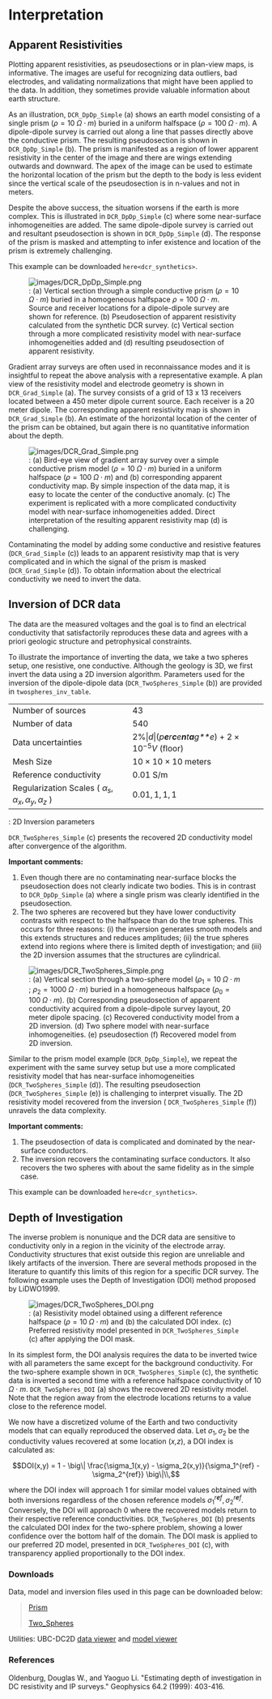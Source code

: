 # Interpretation

## Apparent Resistivities

Plotting apparent resistivities, as pseudosections or in plan-view maps,
is informative. The images are useful for recognizing data
<span class="title-ref">outliers</span>, bad electrodes, and validating
normalizations that might have been applied to the data. In addition,
they sometimes provide valuable information about earth structure.

As an illustration, `DCR_DpDp_Simple` (a) shows an earth model
consisting of a single prism (*ρ* = 10 *Ω* ⋅ *m*) buried in a uniform
halfspace (*ρ* = 100 *Ω* ⋅ *m*). A dipole-dipole survey is carried out
along a line that passes directly above the conductive prism. The
resulting pseudosection is shown in `DCR_DpDp_Simple` (b). The prism is
manifested as a region of lower apparent resistivity in the center of
the image and there are <span class="title-ref">wings</span> extending
outwards and downward. The apex of the image can be used to estimate the
horizontal location of the prism but the depth to the body is less
evident since the vertical scale of the pseudosection is in
<span class="title-ref">n-values</span> and not in meters.

Despite the above success, the situation worsens if the earth is more
complex. This is illustrated in `DCR_DpDp_Simple` (c) where some
near-surface inhomogeneities are added. The same dipole-dipole survey is
carried out and resultant pseudosection is shown in `DCR_DpDp_Simple`
(d). The response of the prism is masked and attempting to infer
existence and location of the prism is extremely challenging.

This example can be downloaded `here<dcr_synthetics>`.

<figure class="align-center">
<img src="images/DCR_DpDp_Simple.png" id="DCR_DpDp_Simple"
alt="images/DCR_DpDp_Simple.png" />
<figcaption>: (a) Vertical section through a simple conductive prism
(<span
class="math inline"><em>ρ</em> = 10 <em>Ω</em> ⋅ <em>m</em></span>)
buried in a homogeneous halfspace <span
class="math inline"><em>ρ</em> = 100 <em>Ω</em> ⋅ <em>m</em></span>.
Source and receiver locations for a dipole-dipole survey are shown for
reference. (b) Pseudosection of apparent resistivity calculated from the
synthetic DCR survey. (c) Vertical section through a more complicated
resistivity model with near-surface inhomogeneities added and (d)
resulting pseudosection of apparent resistivity.</figcaption>
</figure>

Gradient array surveys are often used in reconnaissance modes and it is
insightful to repeat the above analysis with a representative example. A
plan view of the resistivity model and electrode geometry is shown in
`DCR_Grad_Simple` (a). The survey consists of a grid of 13 x 13
receivers located between a 450 meter dipole current source. Each
receiver is a 20 meter dipole. The corresponding apparent resistivity
map is shown in `DCR_Grad_Simple` (b). An estimate of the horizontal
location of the center of the prism can be obtained, but again there is
no quantitative information about the depth.

<figure class="align-center">
<img src="images/DCR_Grad_Simple.png" id="DCR_Grad_Simple"
alt="images/DCR_Grad_Simple.png" />
<figcaption>: (a) Bird-eye view of gradient array survey over a simple
conductive prism model (<span
class="math inline"><em>ρ</em> = 10 <em>Ω</em> ⋅ <em>m</em></span>)
buried in a uniform halfspace (<span
class="math inline"><em>ρ</em> = 100 <em>Ω</em> ⋅ <em>m</em></span>) and
(b) corresponding apparent conductivity map. By simple inspection of the
data map, it is easy to locate the center of the conductive anomaly. (c)
The experiment is replicated with a more complicated conductivity model
with near-surface inhomogeneities added. Direct interpretation of the
resulting apparent resistivity map (d) is challenging.</figcaption>
</figure>

Contaminating the model by adding some conductive and resistive features
(`DCR_Grad_Simple` (c)) leads to an apparent resistivity map that is
very complicated and in which the signal of the prism is masked
(`DCR_Grad_Simple` (d)). To obtain information about the electrical
conductivity we need to invert the data.

## Inversion of DCR data

The data are the measured voltages and the goal is to find an electrical
conductivity that satisfactorily reproduces these data and agrees with a
priori geologic structure and petrophysical constraints.

To illustrate the importance of inverting the data, we take a two
spheres setup, one resistive, one conductive. Although the geology is
3D, we first invert the data using a 2D inversion algorithm. Parameters
used for the inversion of the dipole-dipole data
(`DCR_TwoSpheres_Simple` (b)) are provided in `twospheres_inv_table`.

|  |  |
|------------------------------------|------------------------------------|
| Number of sources | 43 |
| Number of data | 540 |
| Data uncertainties | 2%\|*d*\|(*p**e**r**c**e**n**t**a**g**e*) + 2 × 10<sup>−5</sup>*V* (floor) |
| Mesh Size | 10 × 10 × 10 meters |
| Reference conductivity | 0.01 S/m |
| Regularization Scales ( *α*<sub>*s*</sub>, *α*<sub>*x*</sub>, *α*<sub>*y*</sub>, *α*<sub>*z*</sub> ) | 0.01, 1, 1, 1 |

: 2D Inversion parameters

`DCR_TwoSpheres_Simple` (c) presents the recovered 2D conductivity model
after convergence of the algorithm.

**Important comments:**

1.  Even though there are no contaminating near-surface blocks the
    pseudosection does not clearly indicate two bodies. This is in
    contrast to `DCR_DpDp_Simple` (a) where a single prism was clearly
    identified in the pseudosection.
2.  The two spheres are recovered but they have lower conductivity
    contrasts with respect to the halfspace than do the true spheres.
    This occurs for three reasons: (i) the inversion generates smooth
    models and this extends structures and reduces amplitudes; (ii) the
    true spheres extend into regions where there is limited depth of
    investigation; and (iii) the 2D inversion assumes that the
    structures are cylindrical.

<figure class="align-center">
<img src="images/DCR_TwoSpheres_Simple.png" id="DCR_TwoSpheres_Simple"
alt="images/DCR_TwoSpheres_Simple.png" />
<figcaption>: (a) Vertical section through a two-sphere model (<span
class="math inline"><em>ρ</em><sub>1</sub> = 10 <em>Ω</em> ⋅ <em>m</em></span>
; <span
class="math inline"><em>ρ</em><sub>2</sub> = 1000 <em>Ω</em> ⋅ <em>m</em></span>)
buried in a homogeneous halfspace (<span
class="math inline"><em>ρ</em><sub>0</sub> = 100 <em>Ω</em> ⋅ <em>m</em></span>).
(b) Corresponding pseudosection of apparent conductivity acquired from a
dipole-dipole survey layout, 20 meter dipole spacing. (c) Recovered
conductivity model from a 2D inversion. (d) Two sphere model with
near-surface inhomogeneities. (e) pseudosection (f) Recovered model from
2D inversion.</figcaption>
</figure>

Similar to the prism model example (`DCR_DpDp_Simple`), we repeat the
experiment with the same survey setup but use a more complicated
resistivity model that has near-surface inhomogeneities
(`DCR_TwoSpheres_Simple` (d)). The resulting pseudosection
(`DCR_TwoSpheres_Simple` (e)) is challenging to interpret visually. The
2D resistivity model recovered from the inversion (
`DCR_TwoSpheres_Simple` (f)) unravels the data complexity.

**Important comments:**

1.  The pseudosection of data is complicated and dominated by the
    near-surface conductors.
2.  The inversion recovers the contaminating surface conductors. It also
    recovers the two spheres with about the same fidelity as in the
    simple case.

This example can be downloaded `here<dcr_synthetics>`.

## Depth of Investigation

The inverse problem is nonunique and the DCR data are sensitive to
conductivity only in a region in the vicinity of the electrode array.
Conductivity structures that exist outside this region are unreliable
and likely artifacts of the inversion. There are several methods
proposed in the literature to quantify this limits of this region for a
specific DCR survey. The following example uses the Depth of
Investigation (DOI) method proposed by
<span class="title-ref">LiDWO1999</span>.

<figure class="align-right">
<img src="images/DCR_TwoSpheres_DOI.png" id="DCR_TwoSpheres_DOI"
alt="images/DCR_TwoSpheres_DOI.png" />
<figcaption>: (a) Resistivity model obtained using a different reference
halfspace (<span
class="math inline"><em>ρ</em> = 10 <em>Ω</em> ⋅ <em>m</em></span>) and
(b) the calculated DOI index. (c) Preferred resistivity model presented
in <code class="interpreted-text"
role="numref">DCR_TwoSpheres_Simple</code> (c) after applying the DOI
mask.</figcaption>
</figure>

In its simplest form, the DOI analysis requires the data to be inverted
twice with all parameters the same except for the background
conductivity. For the two-sphere example shown in
`DCR_TwoSpheres_Simple` (c), the synthetic data is inverted a second
time with a reference halfspace conductivity of 10 *Ω* ⋅ *m*.
`DCR_TwoSpheres_DOI` (a) shows the recovered 2D resistivity model. Note
that the region away from the electrode locations returns to a value
close to the reference model.

We now have a discretized volume of the Earth and two conductivity
models that can equally reproduced the observed data. Let
*σ*<sub>1</sub>, *σ*<sub>2</sub> be the conductivity values recovered at
some location (*x,z*), a DOI index is calculated as:

$$DOI(x,y) = 1 - \big\| \frac{\sigma_1(x,y) - \sigma_2(x,y)}{\sigma_1^{ref} - \sigma_2^{ref}} \big\|\\,$$

where the DOI index will approach 1 for similar model values obtained
with both inversions regardless of the chosen reference models
*σ*<sub>1</sub><sup>*r**e**f*</sup>, *σ*<sub>2</sub><sup>*r**e**f*</sup>.
Conversely, the DOI will approach 0 where the recovered models return to
their respective reference conductivities. `DCR_TwoSpheres_DOI` (b)
presents the calculated DOI index for the two-sphere problem, showing a
lower confidence over the bottom half of the domain. The DOI mask is
applied to our preferred 2D model, presented in `DCR_TwoSpheres_DOI`
(c), with transparency applied proportionally to the DOI index.

### Downloads

Data, model and inversion files used in this page can be downloaded
below:

> [Prism](https://storage.googleapis.com/simpeg/em_geosci/DCR_Interp_Prism.zip)
>
> [Two_Spheres](https://storage.googleapis.com/simpeg/em_geosci/DCR_Interp_TwoSpheres.zip)

Utilities: UBC-DC2D [data
viewer](http://gif.eos.ubc.ca/sites/default/files/dcip2d-data-viewer.zip)
and [model
viewer](http://gif.eos.ubc.ca/sites/default/files/dcip2d-model-viewer.zip)

### References

Oldenburg, Douglas W., and Yaoguo Li. "Estimating depth of investigation
in DC resistivity and IP surveys." Geophysics 64.2 (1999): 403-416.
